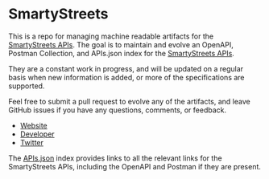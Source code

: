 # SmartyStreetsThis is a repo for managing machine readable artifacts for the [SmartyStreets APIs](http://www.smartystreets.com/Products/LiveAddress-API/). The goal is to maintain and evolve an OpenAPI, Postman Collection, and APIs.json index for the [SmartyStreets APIs](http://www.smartystreets.com/Products/LiveAddress-API/).They are a constant work in progress, and will be updated on a regular basis when new information is added, or more of the specifications are supported.Feel free to submit a pull request to evolve any of the artifacts, and leave GitHub issues if you have any questions, comments, or feedback.- [Website](http://www.smartystreets.com/Products/LiveAddress-API/)- [Developer](http://www.smartystreets.com/Products/LiveAddress-API/)- [Twitter](https://twitter.com/#!/smartystreets)The [APIs.json](https://github.com/api-evangelist/smartystreets/blob/master/apis.json) index provides links to all the relevant links for the SmartyStreets APIs, including the OpenAPI and Postman if they are present.